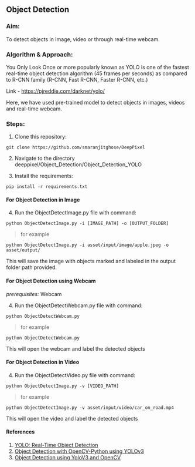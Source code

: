## Object Detection 

### Aim:
To detect objects in Image, video or through real-time webcam.

### Algorithm & Approach:
You Only Look Once or more popularly known as YOLO is one of the fastest real-time object detection algorithm (45 frames per seconds) as compared to R-CNN family (R-CNN, Fast R-CNN, Faster R-CNN, etc.)

Link - https://pjreddie.com/darknet/yolo/

Here, we have used pre-trained model to detect objects in images, videos and real-time webcam.

### Steps:
1) Clone this repository:
```
git clone https://github.com/smaranjitghose/DeepPixel
```

2) Navigate to the directory deeppixel/Object_Detection/Object_Detection_YOLO


3) Install the requirements:
```
pip install -r requirements.txt 
```
#### For Object Detection in Image

4) Run the ObjectDetectImage.py file with command:

```
python ObjectDetectImage.py -i [IMAGE_PATH] -o [OUTPUT_FOLDER]

```
> for example
```
python ObjectDetectImage.py -i asset/input/image/apple.jpeg -o asset/output/ 
```
This will save the image with objects marked and labeled in the output folder path provided.


#### For Object Detection using Webcam
*prerequisites:* Webcam

4) Run the ObjectDetectWebcam.py file with command:

```
python ObjectDetectWebcam.py 
```
> for example
```
python ObjectDetectWebcam.py 
```
This will open the webcam and label the detected objects

#### For Object Detection in Video

4) Run the ObjectDetectVideo.py file with command:

```
python ObjectDetectImage.py -v [VIDEO_PATH]

```
> for example
```
python ObjectDetectImage.py -v asset/input/video/car_on_road.mp4
```
This will open the video and label the detected objects


#### References 
1. [YOLO: Real-Time Object Detection](https://pjreddie.com/darknet/yolo/)
2. [Object Detection with OpenCV-Python using YOLOv3](https://medium.com/analytics-vidhya/object-detection-with-opencv-python-using-yolov3-481f02c6aa35)
3. [Object Detection using YoloV3 and OpenCV](https://towardsdatascience.com/object-detection-using-yolov3-and-opencv-19ee0792a420)


